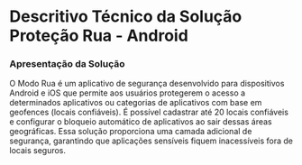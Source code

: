 # Descritivo Técnico da Solução Proteção Rua - Android

### **Apresentação da Solução**  <a href="#apresentacao-da-solucao" id="apresentacao-da-solucao"></a>

O Modo Rua é um aplicativo de segurança desenvolvido para dispositivos Android e iOS que permite aos usuários protegerem o acesso a determinados aplicativos ou categorias de aplicativos com base em geofences (locais confiáveis). É possível cadastrar até 20 locais confiáveis e configurar o bloqueio automático de aplicativos ao sair dessas áreas geográficas. Essa solução proporciona uma camada adicional de segurança, garantindo que aplicações sensíveis fiquem inacessíveis fora de locais seguros.
